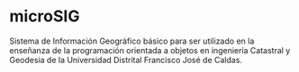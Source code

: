 # microSIG
Sistema de Información Geográfico básico para ser utilizado en la enseñanza de la programación orientada a objetos en ingeniería Catastral y Geodesia de la Universidad Distrital Francisco José de Caldas.
